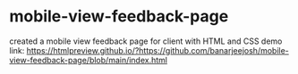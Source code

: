 # mobile-view-feedback-page
created a mobile view feedback page for client with HTML and CSS
demo link: https://htmlpreview.github.io/?https://github.com/banarjeejosh/mobile-view-feedback-page/blob/main/index.html
